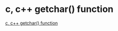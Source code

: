 # c, c++ getchar() function
[c, c++ getchar() function](https://aiwithcloud.com/2022/09/14/c_c_getchar_function/)